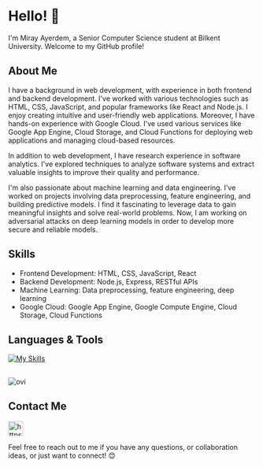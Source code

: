 # Hello! 👋

I'm Miray Ayerdem, a Senior Computer Science student at Bilkent University. Welcome to my GitHub profile!

## About Me

I have a background in web development, with experience in both frontend and backend development. I've worked with various technologies such as HTML, CSS, JavaScript, and popular frameworks like React and Node.js. I enjoy creating intuitive and user-friendly web applications. Moreover, I have hands-on experience with Google Cloud. I've used various services like Google App Engine, Cloud Storage, and Cloud Functions for deploying web applications and managing cloud-based resources.

In addition to web development, I have research experience in software analytics. I've explored techniques to analyze software systems and extract valuable insights to improve their quality and performance.

I'm also passionate about machine learning and data engineering. I've worked on projects involving data preprocessing, feature engineering, and building predictive models. I find it fascinating to leverage data to gain meaningful insights and solve real-world problems. Now, I am working on adversarial attacks on deep learning models in order to develop more secure and reliable models.


## Skills

- Frontend Development: HTML, CSS, JavaScript, React
- Backend Development: Node.js, Express, RESTful APIs
- Machine Learning: Data preprocessing, feature engineering, deep learning 
- Google Cloud: Google App Engine, Google Compute Engine, Cloud Storage, Cloud Functions

## Languages & Tools
[![My Skills](https://skillicons.dev/icons?i=python,java,c,cpp,js,react,html,css,nodejs,gcp)](https://skillicons.dev)
##
<img src="https://github-readme-stats.vercel.app/api/top-langs?username=madushadhanushka&show_icons=true&locale=en&layout=compact&theme=chartreuse-dark" alt="ovi" />

## Contact Me

<a href="https://www.linkedin.com/in/mirayayerdem/" target="blank"><img align="center" src="https://raw.githubusercontent.com/rahuldkjain/github-profile-readme-generator/master/src/images/icons/Social/linked-in-alt.svg" alt="https://www.linkedin.com/in/mirayayerdem/" height="30" width="30" /></a>

Feel free to reach out to me if you have any questions, or collaboration ideas, or just want to connect! 😊


